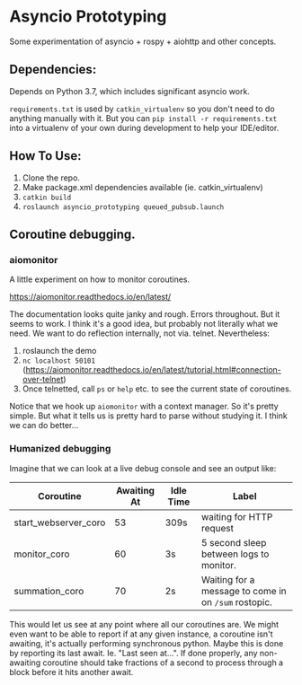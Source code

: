# Asyncio Prototyping

Some experimentation of asyncio + rospy + aiohttp and other concepts.


## Dependencies:

Depends on Python 3.7, which includes significant asyncio work.

`requirements.txt` is used by `catkin_virtualenv` so you don't need to do anything manually with it. But you can
`pip install -r requirements.txt` into a virtualenv of your own during development to help your IDE/editor.

## How To Use:

1. Clone the repo.
2. Make package.xml dependencies available (ie. catkin_virtualenv)
3. `catkin build`
4. `roslaunch asyncio_prototyping queued_pubsub.launch`


## Coroutine debugging.

### aiomonitor

A little experiment on how to monitor coroutines.

https://aiomonitor.readthedocs.io/en/latest/

The documentation looks quite janky and rough. Errors throughout. But it seems to work. I think it's a good idea,
but probably not literally what we need. We want to do reflection internally, not via. telnet.  Nevertheless:

1. roslaunch the demo
2. `nc localhost 50101`  (https://aiomonitor.readthedocs.io/en/latest/tutorial.html#connection-over-telnet)
3. Once telnetted, call `ps` or `help` etc. to see the current state of coroutines.

Notice that we hook up `aiomonitor` with a context manager. So it's pretty simple. But what it tells us is pretty
hard to parse without studying it. I think we can do better...

### Humanized debugging

Imagine that we can look at a live debug console and see an output like:

| Coroutine            | Awaiting At | Idle Time | Label                                                |
|----------------------|-------------|-----------|------------------------------------------------------|
| start_webserver_coro | 53          | 309s      | waiting for HTTP request                             |
| monitor_coro         | 60          | 3s        | 5 second sleep between logs to monitor.              |
| summation_coro       | 70          | 2s        | Waiting for a message to come in on `/sum` rostopic. |

This would let us see at any point where all our coroutines are.  We might even want to be able to report if at any given instance, a coroutine isn't awaiting, it's actually performing synchronous python. Maybe this is done by reporting its last await. Ie. "Last seen at...". If done properly, any non-awaiting coroutine should take fractions of a second to process through a block before it hits another await.
